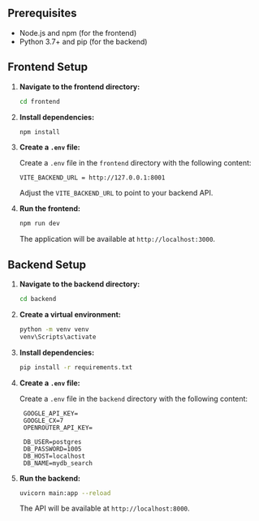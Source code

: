 ## Prerequisites

- Node.js and npm (for the frontend)
- Python 3.7+ and pip (for the backend) 

## Frontend Setup

1. **Navigate to the frontend directory:**

   ```bash
   cd frontend
   ```

2. **Install dependencies:**

   ```bash
   npm install
   ```

3. **Create a `.env` file:**

   Create a `.env` file in the `frontend` directory with the following content:

   ```plaintext
   VITE_BACKEND_URL = http://127.0.0.1:8001
   ```

   Adjust the `VITE_BACKEND_URL` to point to your backend API.

4. **Run the frontend:**

   ```bash
   npm run dev
   ```

   The application will be available at `http://localhost:3000`.

## Backend Setup

1. **Navigate to the backend directory:**

   ```bash
   cd backend
   ```

2. **Create a virtual environment:**

   ```bash
   python -m venv venv
   venv\Scripts\activate
   ```

3. **Install dependencies:**

   ```bash
   pip install -r requirements.txt
   ```

4. **Create a `.env` file:**

   Create a `.env` file in the `backend` directory with the following content:

   ```plaintext
    GOOGLE_API_KEY= 
    GOOGLE_CX=7 
    OPENROUTER_API_KEY=  

    DB_USER=postgres
    DB_PASSWORD=1005
    DB_HOST=localhost
    DB_NAME=mydb_search
   ```
 

5. **Run the backend:**

   ```bash
   uvicorn main:app --reload
   ```

   The API will be available at `http://localhost:8000`.

 